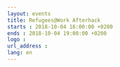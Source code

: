 ```yaml
---
layout: events
title: Refugees@Work Afterhack
starts : 2018-10-04 16:00:00 +0200
ends : 2018-10-04 19:00:00 +0200
logo :
url_address :
lang: en
---
```

